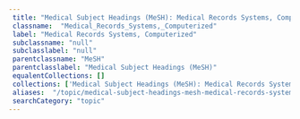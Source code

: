 ```yaml
--- 
 title: "Medical Subject Headings (MeSH): Medical Records Systems, Computerized" 
 classname:  "Medical_Records_Systems,_Computerized" 
 label: "Medical Records Systems, Computerized" 
 subclassname: "null" 
 subclasslabel: "null" 
 parentclassname: "MeSH" 
 parentclasslabel: "Medical Subject Headings (MeSH)" 
 equalentCollections: [] 
 collections: ['Medical Subject Headings (MeSH): Medical Records Systems, Computerized']
 aliases:  "/topic/medical-subject-headings-mesh-medical-records-systems-computerized"  
 searchCategory: "topic" 
---
```

